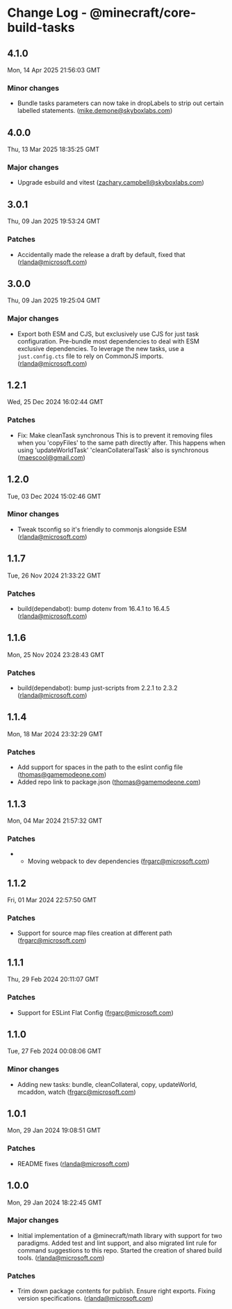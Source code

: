 # Change Log - @minecraft/core-build-tasks

<!-- This log was last generated on Mon, 14 Apr 2025 21:56:03 GMT and should not be manually modified. -->

<!-- Start content -->

## 4.1.0

Mon, 14 Apr 2025 21:56:03 GMT

### Minor changes

- Bundle tasks parameters can now take in dropLabels to strip out certain labelled statements. (mike.demone@skyboxlabs.com)

## 4.0.0

Thu, 13 Mar 2025 18:35:25 GMT

### Major changes

- Upgrade esbuild and vitest (zachary.campbell@skyboxlabs.com)

## 3.0.1

Thu, 09 Jan 2025 19:53:24 GMT

### Patches

- Accidentally made the release a draft by default, fixed that (rlanda@microsoft.com)

## 3.0.0

Thu, 09 Jan 2025 19:25:04 GMT

### Major changes

- Export both ESM and CJS, but exclusively use CJS for just task configuration. Pre-bundle most dependencies to deal with ESM exclusive dependencies.
To leverage the new tasks, use a `just.config.cts` file to rely on CommonJS imports. (rlanda@microsoft.com)

## 1.2.1

Wed, 25 Dec 2024 16:02:44 GMT

### Patches

- Fix: Make cleanTask synchronous This is to prevent it removing files when you 'copyFiles' to the same path directly after. This happens when using 'updateWorldTask' 'cleanCollateralTask' also is synchronous (maescool@gmail.com)

## 1.2.0

Tue, 03 Dec 2024 15:02:46 GMT

### Minor changes

- Tweak tsconfig so it's friendly to commonjs alongside ESM (rlanda@microsoft.com)

## 1.1.7

Tue, 26 Nov 2024 21:33:22 GMT

### Patches

- build(dependabot): bump dotenv from 16.4.1 to 16.4.5 (rlanda@microsoft.com)

## 1.1.6

Mon, 25 Nov 2024 23:28:43 GMT

### Patches

- build(dependabot): bump just-scripts from 2.2.1 to 2.3.2 (rlanda@microsoft.com)

## 1.1.4

Mon, 18 Mar 2024 23:32:29 GMT

### Patches

- Add support for spaces in the path to the eslint config file (thomas@gamemodeone.com)
- Added repo link to package.json (thomas@gamemodeone.com)

## 1.1.3

Mon, 04 Mar 2024 21:57:32 GMT

### Patches

- - Moving webpack to dev dependencies (frgarc@microsoft.com)

## 1.1.2

Fri, 01 Mar 2024 22:57:50 GMT

### Patches

- Support for source map files creation at different path (frgarc@microsoft.com)

## 1.1.1

Thu, 29 Feb 2024 20:11:07 GMT

### Patches

- Support for ESLint Flat Config (frgarc@microsoft.com)

## 1.1.0

Tue, 27 Feb 2024 00:08:06 GMT

### Minor changes

- Adding new tasks: bundle, cleanCollateral, copy, updateWorld, mcaddon, watch (frgarc@microsoft.com)

## 1.0.1

Mon, 29 Jan 2024 19:08:51 GMT

### Patches

- README fixes (rlanda@microsoft.com)

## 1.0.0

Mon, 29 Jan 2024 18:22:45 GMT

### Major changes

- Initial implementation of a @minecraft/math library with support for two paradigms. Added test and lint support, and also migrated lint rule for command suggestions to this repo. Started the creation of shared build tools. (rlanda@microsoft.com)

### Patches

- Trim down package contents for publish. Ensure right exports. Fixing version specifications. (rlanda@microsoft.com)
